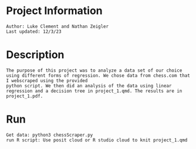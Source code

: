 # Project Information 
    Author: Luke Clement and Nathan Zeigler
    Last updated: 12/3/23

# Description
    The purpose of this project was to analyze a data set of our choice using different forms of regression. We chose data from chess.com that I webscraped using the provided
    python script. We then did an analysis of the data using linear regression and a decision tree in project_1.qmd. The results are in project_1.pdf.
    
# Run
    Get data: python3 chessScraper.py
    run R script: Use posit cloud or R studio cloud to knit project_1.qmd